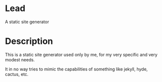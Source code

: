 # Lead

A static site generator

# Description

This is a static site generator used only by me, for my very specific and very modest needs. 

It in no way tries to mimic the capabilities of something like jekyll, hyde, cactus, etc.

